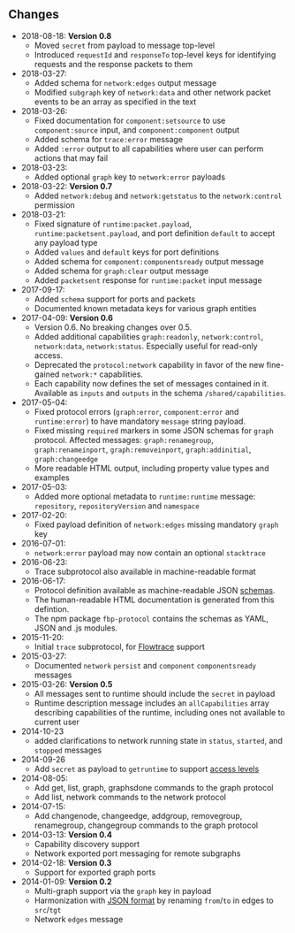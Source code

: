 ## Changes

* 2018-08-18: **Version 0.8**
  - Moved `secret` from payload to message top-level
  - Introduced `requestId` and `responseTo` top-level keys for identifying requests and the response packets to them
* 2018-03-27:
  - Added schema for `network:edges` output message
  - Modified `subgraph` key of `network:data` and other network packet events to be an array as specified in the text
* 2018-03-26:
  - Fixed documentation for `component:setsource` to use `component:source` input, and `component:component` output
  - Added schema for `trace:error` message
  - Added `:error` output to all capabilities where user can perform actions that may fail
* 2018-03-23:
  - Added optional `graph` key to `network:error` payloads
* 2018-03-22: **Version 0.7**
  - Added `network:debug` and `network:getstatus` to the `network:control` permission
* 2018-03-21:
  - Fixed signature of `runtime:packet.payload`, `runtime:packetsent.payload`, and port definition `default` to accept any payload type
  - Added `values` and `default` keys for port definitions
  - Added schema for `component:componentsready` output message
  - Added schema for `graph:clear` output message
  - Added `packetsent` response for `runtime:packet` input message
* 2017-09-17:
  - Added `schema` support for ports and packets
  - Documented known metadata keys for various graph entities
* 2017-04-09: **Version 0.6**
  - Version 0.6. No breaking changes over 0.5.
  - Added additional capabilities `graph:readonly`, `network:control`, `network:data`, `network:status`. Especially useful for read-only access.
  - Deprecated the `protocol:network` capability in favor of the new fine-gained `network:*` capabilities.
  - Each capability now defines the set of messages contained in it. Available as `inputs` and `outputs` in the schema `/shared/capabilities`.
* 2017-05-04:
  - Fixed protocol errors (`graph:error`, `component:error` and `runtime:error`) to have mandatory `message` string payload.
  - Fixed missing `required` markers in some JSON schemas for `graph` protocol. Affected messages:
`graph:renamegroup`, `graph:renameinport`, `graph:removeinport`, `graph:addinitial`, `graph:changeedge`
  - More readable HTML output, including property value types and examples
* 2017-05-03:
  - Added more optional metadata to `runtime:runtime` message: `repository`, `repositoryVersion` and `namespace`
* 2017-02-20:
  - Fixed payload definition of `network:edges` missing mandatory `graph` key
* 2016-07-01:
  - `network:error` payload may now contain an optional `stacktrace`
* 2016-06-23:
  - Trace subprotocol also available in machine-readable format
* 2016-06-17:
  - Protocol definition available as machine-readable JSON [schemas](https://github.com/flowbased/fbp-protocol/tree/master/schema/yaml).
  - The human-readable HTML documentation is generated from this defintion.
  - The npm package `fbp-protocol` contains the schemas as YAML, JSON and .js modules.
* 2015-11-20:
  - Initial `trace` subprotocol, for [Flowtrace](https://github.com/flowbased/flowtrace) support
* 2015-03-27:
  - Documented `network` `persist` and `component` `componentsready` messages
* 2015-03-26: **Version 0.5**
  - All messages sent to runtime should include the `secret` in payload
  - Runtime description message includes an `allCapabilities` array describing capabilities of the runtime, including ones not available to current user
* 2014-10-23
  - added clarifications to network running state in `status`, `started`, and `stopped` messages
* 2014-09-26
  - Add `secret` as payload to `getruntime` to support [access levels](https://github.com/noflo/noflo-ui/issues/278)
* 2014-08-05:
  - Add get, list, graph, graphsdone commands to the graph protocol
  - Add list, network commands to the network protocol
* 2014-07-15:
  - Add changenode, changeedge, addgroup, removegroup, renamegroup,
    changegroup commands to the graph protocol
* 2014-03-13: **Version 0.4**
  - Capability discovery support
  - Network exported port messaging for remote subgraphs
* 2014-02-18: **Version 0.3**
  - Support for exported graph ports
* 2014-01-09: **Version 0.2**
  - Multi-graph support via the `graph` key in payload
  - Harmonization with [JSON format](http://noflojs.org/documentation/json/) by renaming `from`/`to` in edges to `src`/`tgt`
  - Network `edges` message

